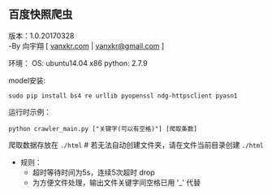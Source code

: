 ## 百度快照爬虫 
版本：1.0.20170328  
-By 向宇翔 [ <a href='http://vanxkr.com' target='_blank'>vanxkr.com</a> | vanxkr@gmail.com ] 

环境：
OS: ubuntu14.04 x86
python: 2.7.9

model安装:
```shell
sudo pip install bs4 re urllib pyopenssl ndg-httpsclient pyasn1
```

运行时示例：
```shell
python crawler_main.py ["关键字(可以有空格)"] [爬取条数]
```

爬取数据存放在 `./html` # 若无法自动创建文件夹，请在文件当前目录创建 `./html`

* 规则：
    * 超时等待时间为5s，连续5次超时 drop
    * 为方便文件处理，输出文件关键字间空格已用 '_' 代替
